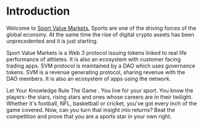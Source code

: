 # Introduction

Welcome to [Sport Value Markets.](https://sportvalue.network/) Sports are one of the driving forces of the global economy. At the same time the rise of digital crypto assets has been unprecedented and it is just starting.&#x20;



Sport Value Markets is a Web 3 protocol issuing tokens linked to real life performance of athletes. It is also an ecosystem with customer facing trading apps. SVM protocol is maintained by a DAO which uses governance tokens. SVM is a revenue generating protocol, sharing revenue with the DAO members. It is also an ecosystem of apps using the network.



Let Your Knowledge Rule The Game . You live for your sport. You know the players - the stars, rising stars and ones whose careers are in their twilight. Whether it's football, NFL, basketball or cricket, you've got every inch of the game covered. Now, can you turn that insight into returns? Beat the competition and prove that you are a sports star in your own right.&#x20;
